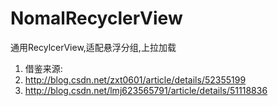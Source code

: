 # NomalRecyclerView
通用RecylcerView,适配悬浮分组,上拉加载

1.  借鉴来源:
  1.  http://blog.csdn.net/zxt0601/article/details/52355199
  2.  http://blog.csdn.net/lmj623565791/article/details/51118836
